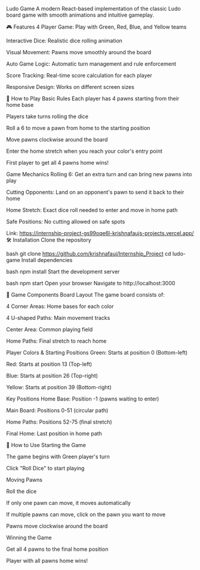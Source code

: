 Ludo Game
A modern React-based implementation of the classic Ludo board game with smooth animations and intuitive gameplay.

🎮 Features
4 Player Game: Play with Green, Red, Blue, and Yellow teams

Interactive Dice: Realistic dice rolling animation

Visual Movement: Pawns move smoothly around the board

Auto Game Logic: Automatic turn management and rule enforcement

Score Tracking: Real-time score calculation for each player

Responsive Design: Works on different screen sizes

🚀 How to Play
Basic Rules
Each player has 4 pawns starting from their home base

Players take turns rolling the dice

Roll a 6 to move a pawn from home to the starting position

Move pawns clockwise around the board

Enter the home stretch when you reach your color's entry point

First player to get all 4 pawns home wins!

Game Mechanics
Rolling 6: Get an extra turn and can bring new pawns into play

Cutting Opponents: Land on an opponent's pawn to send it back to their home

Home Stretch: Exact dice roll needed to enter and move in home path

Safe Positions: No cutting allowed on safe spots

Link: <https://internship-project-gs99oqe6l-krishnafaujs-projects.vercel.app/>
🛠️ Installation
Clone the repository

bash
git clone <https://github.com/krishnafauj/Internship_Project>
cd ludo-game
Install dependencies

bash
npm install
Start the development server

bash
npm start
Open your browser
Navigate to http://localhost:3000

🎯 Game Components
Board Layout
The game board consists of:

4 Corner Areas: Home bases for each color

4 U-shaped Paths: Main movement tracks

Center Area: Common playing field

Home Paths: Final stretch to reach home

Player Colors & Starting Positions
Green: Starts at position 0 (Bottom-left)

Red: Starts at position 13 (Top-left)

Blue: Starts at position 26 (Top-right)

Yellow: Starts at position 39 (Bottom-right)

Key Positions
Home Base: Position -1 (pawns waiting to enter)

Main Board: Positions 0-51 (circular path)

Home Paths: Positions 52-75 (final stretch)

Final Home: Last position in home path

🎲 How to Use
Starting the Game

The game begins with Green player's turn

Click "Roll Dice" to start playing

Moving Pawns

Roll the dice

If only one pawn can move, it moves automatically

If multiple pawns can move, click on the pawn you want to move

Pawns move clockwise around the board

Winning the Game

Get all 4 pawns to the final home position

Player with all pawns home wins!
